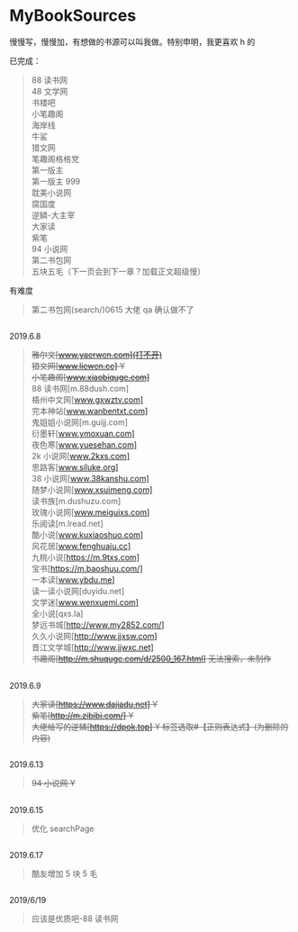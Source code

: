 # MyBookSources

慢慢写，慢慢加，有想做的书源可以叫我做。特别申明，我更喜欢 h 的

已完成：

> 88 读书网  
> 48 文学网  
> 书楼吧  
> 小笔趣阁  
> 海岸线  
> 牛鲨  
> 猎文网  
> 笔趣阁格格党  
> 第一版主  
> 第一版主 999  
> 耽美小说网  
> 腐国度  
> 逆鳞-大主宰  
> 大家读  
> 紫笔  
> 94 小说网  
> 第二书包网  
> 五块五毛（下一页会到下一章？加载正文超级慢）

有难度

> 第二书包网(search/)0615 大佬 qa 确认做不了

##

2019.6.8

> ~~雅尔文[www.yaerwen.com](打不开)~~  
> ~~猎文网[www.liewen.cc] Y~~  
> ~~小笔趣阁[www.xiaobiquge.com]~~  
> 88 读书网[m.88dush.com]  
> 梧州中文网[www.gxwztv.com]  
> 完本神站[www.wanbentxt.com]  
> 鬼姐姐小说网[m.guijj.com]  
> 衍墨轩[www.ymoxuan.com]  
> 夜色寒[www.yuesehan.com]  
> 2k 小说网[www.2kxs.com]  
> 思路客[www.siluke.org]  
> 38 小说网[www.38kanshu.com]  
> 随梦小说网[www.xsuimeng.com]  
> 读书族[m.dushuzu.com]  
> 玫瑰小说网[www.meiguixs.com]  
> 乐阅读[m.lread.net]  
> 酷小说[www.kuxiaoshuo.com]  
> 风花居[www.fenghuaju.cc]  
> 九桃小说[https://m.9txs.com]  
> 宝书[https://m.baoshuu.com/]  
> 一本读[www.ybdu.me]  
> 读一读小说网[duyidu.net]  
> 文学迷[www.wenxuemi.com]  
> 全小说[qxs.la]  
> 梦远书城[http://www.my2852.com/]  
> 久久小说网[http://www.jjxsw.com]  
> 晋江文学城[http://www.jjwxc.net]  
> ~~书趣阁[http://m.shuquge.com/d/2500_167.html] 无法搜索，未制作~~

##

2019.6.9

> ~~大家读[https://www.dajiadu.net] Y~~  
> ~~紫笔[http://m.zibibi.com/] Y~~  
> ~~大佬给写的逆鳞[https://dpok.top] Y 标签选取#【正则表达式】(为删除的内容)~~

##

2019.6.13

> ~~94 小说网 Y~~

##

2019.6.15

> 优化 searchPage

##

2019.6.17

> 酷友增加 5 块 5 毛

##

2019/6/19

> 应该是优质吧-88 读书网
